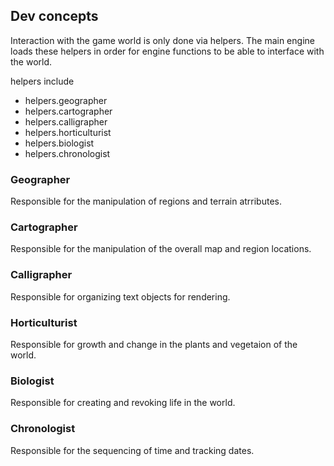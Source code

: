 ## Dev concepts

Interaction with the game world is only done via helpers. The main engine loads these helpers in order for engine functions to be able to interface with the world.

helpers include
* helpers.geographer
* helpers.cartographer
* helpers.calligrapher
* helpers.horticulturist
* helpers.biologist
* helpers.chronologist

### Geographer
Responsible for the manipulation of regions and terrain atrributes.

### Cartographer
Responsible for the manipulation of the overall map and region locations.

### Calligrapher
Responsible for organizing text objects for rendering.

### Horticulturist
Responsible for growth and change in the plants and vegetaion of the world.

### Biologist
Responsible for creating and revoking life in the world.

### Chronologist
Responsible for the sequencing of time and tracking dates.